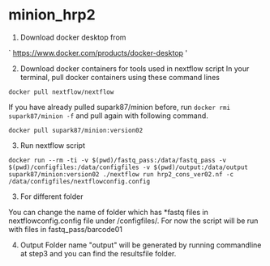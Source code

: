 # minion_hrp2

1. Download docker desktop from

` https://www.docker.com/products/docker-desktop '

2. Download docker containers for tools used in nextflow script
   In your terminal, pull docker containers using these command lines

` docker pull nextflow/nextflow `   

   If you have already pulled supark87/minion before, run ` docker rmi supark87/minion -f ` and pull again with following command.
   
` docker pull supark87/minion:version02 ` 

3. Run nextflow script

` docker run --rm -ti -v $(pwd)/fastq_pass:/data/fastq_pass -v $(pwd)/configfiles:/data/configfiles -v $(pwd)/output:/data/output supark87/minion:version02 ./nextflow run hrp2_cons_ver02.nf -c /data/configfiles/nextflowconfig.config `

3. For different folder

You can change the name of folder which has *fastq files in nextflowconfig.config file under /configfiles/. 
For now the script will be run with files in fastq_pass/barcode01

4. Output
Folder name "output" will be generated by running commandline at step3 and you can find the resultsfile folder. 